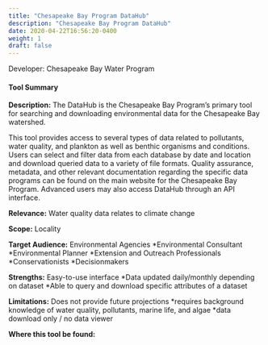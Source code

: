 ```yaml
---
title: "Chesapeake Bay Program DataHub"
description: "Chesapeake Bay Program DataHub"
date: 2020-04-22T16:56:20-0400
weight: 1
draft: false
---
```

Developer: Chesapeake Bay Water Program

#### Tool Summary
**Description:** The DataHub is the Chesapeake Bay Program’s primary tool for searching and downloading environmental data for the Chesapeake Bay watershed.

This tool provides access to several types of data related to pollutants, water quality, and plankton as well as benthic organisms and conditions. Users can select and filter data from each database by date and location and download queried data to a variety of file formats. Quality assurance, metadata, and other relevant documentation regarding the specific data programs can be found on the main website for the Chesapeake Bay Program. Advanced users may also access DataHub through an API interface. 




**Relevance:** Water quality data relates to climate change

**Scope:** Locality

**Target Audience:** Environmental Agencies
*Environmental Consultant
*Environmental Planner
*Extension and Outreach Professionals
*Conservationists
*Decisionmakers

**Strengths:** Easy-to-use interface
*Data updated daily/monthly depending on dataset
*Able to query and download specific attributes of a dataset

**Limitations:** Does not provide future projections
*requires background knowledge of water quality, pollutants, marine life, and algae
*data download only / no data viewer

**Where this tool be found:** 
